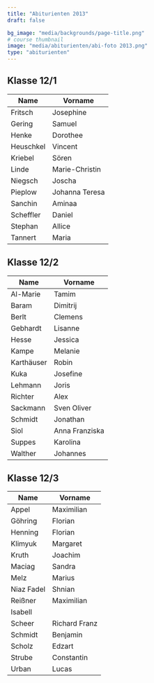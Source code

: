 ```yaml
---
title: "Abiturienten 2013"
draft: false

bg_image: "media/backgrounds/page-title.png"
# course thumbnail
image: "media/abiturienten/abi-foto 2013.png"
type: "abiturienten"
---
```


## Klasse 12/1

|Name|Vorname|
|-|-|
|Fritsch|Josephine|
|Gering|Samuel|
|Henke|Dorothee|
|Heuschkel|Vincent|
|Kriebel|Sören|
|Linde|Marie-Christin|
|Niegsch|Joscha|
|Pieplow|Johanna Teresa|
|Sanchin|Aminaa|
|Scheffler|Daniel|
|Stephan|Allice|
|Tannert|Maria|

## Klasse 12/2

|Name|Vorname|
|-|-|
|Al-Marie|Tamim|
|Baram|Dimitrij|
|Berlt|Clemens|
|Gebhardt|Lisanne|
|Hesse|Jessica|
|Kampe|Melanie|
|Karthäuser|Robin|
|Kuka|Josefine|
|Lehmann|Joris|
|Richter|Alex|
|Sackmann|Sven Oliver|
|Schmidt|Jonathan|
|Siol|Anna Franziska|
|Suppes|Karolina|
|Walther|Johannes|

## Klasse 12/3

|Name|Vorname|
|-|-|
|Appel|Maximilian|
|Göhring|Florian|
|Henning|Florian|
|Klimyuk|Margaret|
|Kruth|Joachim|
|Maciag|Sandra|
|Melz|Marius|
|Niaz Fadel|Shnian|
|Reißner|Maximilian|
|Isabell|
|Scheer|Richard Franz|
|Schmidt|Benjamin|
|Scholz|Edzart|
|Strube|Constantin|
|Urban|Lucas|
